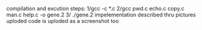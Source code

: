compilation and excution steps:
1/gcc -c *.c
2/gcc pwd.c echo.c copy.c man.c help.c -o gene.2
3/ ./gene.2
impelementation described thru pictures uploded 
code is uploded as a screenshot too